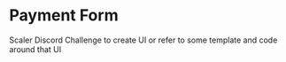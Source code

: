 
# Payment Form

Scaler Discord Challenge to create UI or refer to some template and code around that UI

